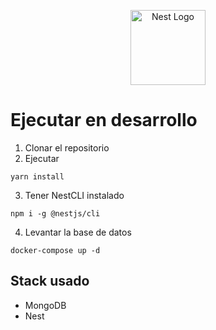 <p align="center">
  <a href="http://nestjs.com/" target="blank"><img src="https://nestjs.com/img/logo-small.svg" width="120" alt="Nest Logo" /></a>
</p>


# Ejecutar en desarrollo

1. Clonar el repositorio
2. Ejecutar

```
yarn install
```
3. Tener NestCLI instalado 

```
npm i -g @nestjs/cli
```

4. Levantar la base de datos

```
docker-compose up -d
```

## Stack usado

* MongoDB
* Nest
